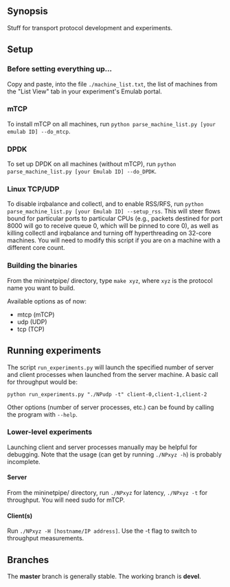 ## Synopsis

Stuff for transport protocol development and experiments.

## Setup

### Before setting everything up... 
Copy and paste, into the file `./machine_list.txt`, the list of machines from the "List View" tab in your experiment's Emulab portal. 

### mTCP
To install mTCP on all machines, run `python parse_machine_list.py [your emulab ID] --do_mtcp`. 

### DPDK
To set up DPDK on all machines (without mTCP), run `python parse_machine_list.py [your Emulab ID] --do_DPDK`.

### Linux TCP/UDP
To disable irqbalance and collectl, and to enable RSS/RFS, run `python parse_machine_list.py [your Emulab ID] --setup_rss`. This will steer flows bound for particular ports to particular CPUs (e.g., packets destined for port 8000 will go to receive queue 0, which will be pinned to core 0), as well as killing collectl and irqbalance and turning off hyperthreading on 32-core machines. You will need to modify this script if you are on a machine with a different core count. 

### Building the binaries
From the mininetpipe/ directory, type `make xyz`, where `xyz` is the protocol name you want to build. 

Available options as of now:
* mtcp (mTCP)
* udp (UDP)
* tcp (TCP)

## Running experiments
The script `run_experiments.py` will launch the specified number of server and client processes when launched from the server machine. A basic call for throughput would be: 

`python run_experiments.py "./NPudp -t" client-0,client-1,client-2`

Other options (number of server processes, etc.) can be found by calling the program with `--help`. 

### Lower-level experiments
Launching client and server processes manually may be helpful for debugging. Note that the usage (can get by running `./NPxyz -h`) is probably incomplete.

#### Server
From the mininetpipe/ directory, run `./NPxyz` for latency, `./NPxyz -t` for throughput. You will need sudo for mTCP. 

#### Client(s)
Run `./NPxyz -H [hostname/IP address]`. Use the -t flag to switch to throughput measurements. 

## Branches

The **master** branch is generally stable. The working branch is **devel**.
